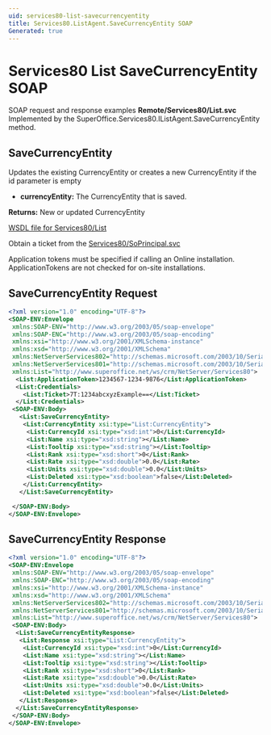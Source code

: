 ```yaml
---
uid: services80-list-savecurrencyentity
title: Services80.ListAgent.SaveCurrencyEntity SOAP
Generated: true
---
```


# Services80 List SaveCurrencyEntity SOAP

SOAP request and response examples **Remote/Services80/List.svc**
Implemented by the <see cref="M:SuperOffice.Services80.IListAgent.SaveCurrencyEntity">SuperOffice.Services80.IListAgent.SaveCurrencyEntity</see> method.

## SaveCurrencyEntity

Updates the existing CurrencyEntity or creates a new CurrencyEntity if the id parameter is empty

* **currencyEntity:** The CurrencyEntity that is saved.

**Returns:** New or updated CurrencyEntity


[WSDL file for Services80/List](../Services80-List.md)

Obtain a ticket from the [Services80/SoPrincipal.svc](../SoPrincipal/SoPrincipal.md)

Application tokens must be specified if calling an Online installation. ApplicationTokens are not checked for on-site installations.

## SaveCurrencyEntity Request

```xml
<?xml version="1.0" encoding="UTF-8"?>
<SOAP-ENV:Envelope
 xmlns:SOAP-ENV="http://www.w3.org/2003/05/soap-envelope"
 xmlns:SOAP-ENC="http://www.w3.org/2003/05/soap-encoding"
 xmlns:xsi="http://www.w3.org/2001/XMLSchema-instance"
 xmlns:xsd="http://www.w3.org/2001/XMLSchema"
 xmlns:NetServerServices802="http://schemas.microsoft.com/2003/10/Serialization/Arrays"
 xmlns:NetServerServices801="http://schemas.microsoft.com/2003/10/Serialization/"
 xmlns:List="http://www.superoffice.net/ws/crm/NetServer/Services80">
  <List:ApplicationToken>1234567-1234-9876</List:ApplicationToken>
  <List:Credentials>
    <List:Ticket>7T:1234abcxyzExample==</List:Ticket>
  </List:Credentials>
 <SOAP-ENV:Body>
   <List:SaveCurrencyEntity>
    <List:CurrencyEntity xsi:type="List:CurrencyEntity">
     <List:CurrencyId xsi:type="xsd:int">0</List:CurrencyId>
     <List:Name xsi:type="xsd:string"></List:Name>
     <List:Tooltip xsi:type="xsd:string"></List:Tooltip>
     <List:Rank xsi:type="xsd:short">0</List:Rank>
     <List:Rate xsi:type="xsd:double">0.0</List:Rate>
     <List:Units xsi:type="xsd:double">0.0</List:Units>
     <List:Deleted xsi:type="xsd:boolean">false</List:Deleted>
    </List:CurrencyEntity>
   </List:SaveCurrencyEntity>

 </SOAP-ENV:Body>
</SOAP-ENV:Envelope>

```


## SaveCurrencyEntity Response

```xml
<?xml version="1.0" encoding="UTF-8"?>
<SOAP-ENV:Envelope
 xmlns:SOAP-ENV="http://www.w3.org/2003/05/soap-envelope"
 xmlns:SOAP-ENC="http://www.w3.org/2003/05/soap-encoding"
 xmlns:xsi="http://www.w3.org/2001/XMLSchema-instance"
 xmlns:xsd="http://www.w3.org/2001/XMLSchema"
 xmlns:NetServerServices802="http://schemas.microsoft.com/2003/10/Serialization/Arrays"
 xmlns:NetServerServices801="http://schemas.microsoft.com/2003/10/Serialization/"
 xmlns:List="http://www.superoffice.net/ws/crm/NetServer/Services80">
 <SOAP-ENV:Body>
  <List:SaveCurrencyEntityResponse>
   <List:Response xsi:type="List:CurrencyEntity">
    <List:CurrencyId xsi:type="xsd:int">0</List:CurrencyId>
    <List:Name xsi:type="xsd:string"></List:Name>
    <List:Tooltip xsi:type="xsd:string"></List:Tooltip>
    <List:Rank xsi:type="xsd:short">0</List:Rank>
    <List:Rate xsi:type="xsd:double">0.0</List:Rate>
    <List:Units xsi:type="xsd:double">0.0</List:Units>
    <List:Deleted xsi:type="xsd:boolean">false</List:Deleted>
   </List:Response>
  </List:SaveCurrencyEntityResponse>
 </SOAP-ENV:Body>
</SOAP-ENV:Envelope>

```

